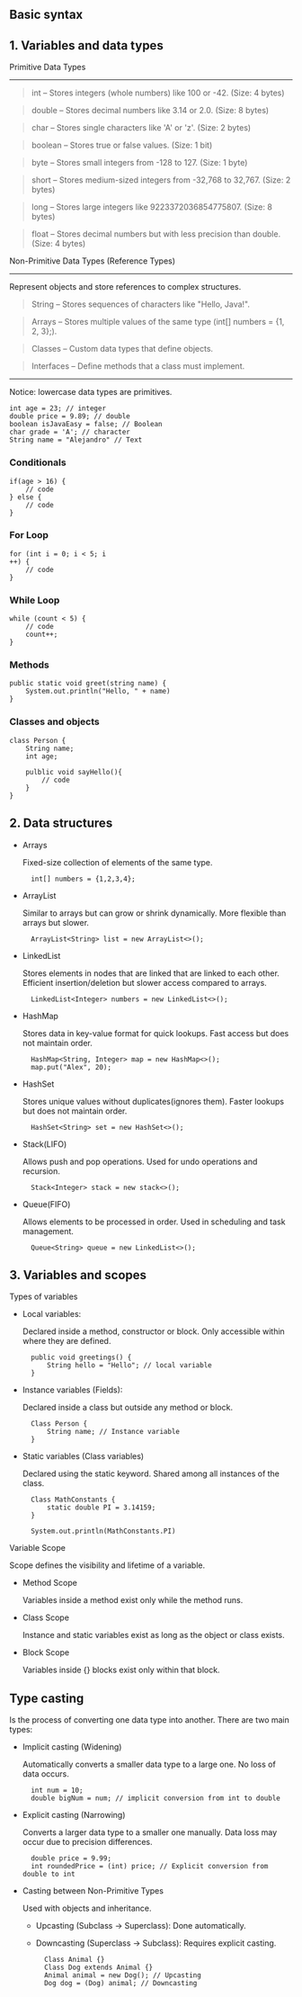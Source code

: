 ## Basic syntax

## 1. Variables and data types


Primitive Data Types

---

> int – Stores integers (whole numbers) like 100 or -42. (Size: 4 bytes)

> double – Stores decimal numbers like 3.14 or 2.0. (Size: 8 bytes)

> char – Stores single characters like 'A' or 'z'. (Size: 2 bytes)

> boolean – Stores true or false values. (Size: 1 bit)

> byte – Stores small integers from -128 to 127. (Size: 1 byte)

> short – Stores medium-sized integers from -32,768 to 32,767. (Size: 2 bytes)

> long – Stores large integers like 9223372036854775807. (Size: 8 bytes)

> float – Stores decimal numbers but with less precision than double. (Size: 4 bytes)

Non-Primitive Data Types (Reference Types)

---

Represent objects and store references to complex structures.

> String – Stores sequences of characters like "Hello, Java!".

> Arrays – Stores multiple values of the same type (int[] numbers = {1, 2, 3};).

> Classes – Custom data types that define objects.

> Interfaces – Define methods that a class must implement.

---
Notice: lowercase data types are primitives.

    int age = 23; // integer
    double price = 9.89; // double
    boolean isJavaEasy = false; // Boolean
    char grade = 'A'; // character
    String name = "Alejandro" // Text

### Conditionals

    if(age > 16) {
        // code
    } else {
        // code
    }

### For Loop

    for (int i = 0; i < 5; i
    ++) {
        // code
    }

### While Loop

    while (count < 5) {
        // code
        count++;
    }

### Methods

    public static void greet(string name) {
        System.out.println("Hello, " + name)
    }

### Classes and objects

    class Person {
        String name;
        int age;

        pulblic void sayHello(){
            // code
        }
    }

## 2. Data structures

- Arrays

    Fixed-size collection of elements of the same type.

        int[] numbers = {1,2,3,4};

- ArrayList

    Similar to arrays but can grow or shrink dynamically. More flexible than arrays but slower.

        ArrayList<String> list = new ArrayList<>();

- LinkedList

    Stores elements in nodes that are linked that are linked to each other. Efficient insertion/deletion but slower access compared to arrays.

        LinkedList<Integer> numbers = new LinkedList<>();

- HashMap

    Stores data in key-value format for quick lookups. Fast access but does not maintain order.

        HashMap<String, Integer> map = new HashMap<>();
        map.put("Alex", 20);

- HashSet

    Stores unique values without duplicates(ignores them). Faster lookups but does not maintain order.

        HashSet<String> set = new HashSet<>();

- Stack(LIFO)

    Allows push and pop operations. Used for undo operations and recursion.

        Stack<Integer> stack = new stack<>();

- Queue(FIFO)

    Allows elements to be processed in order. Used in scheduling and task management.

        Queue<String> queue = new LinkedList<>();

## 3. Variables and scopes

Types of variables

- Local variables: 
    
    Declared inside a method, constructor or block. Only accessible within where they are defined.

        public void greetings() {
            String hello = "Hello"; // local variable
        }

- Instance variables (Fields): 
    
    Declared inside a class but outside any method or block.

        Class Person {
            String name; // Instance variable
        }

- Static variables (Class variables)

    Declared using the static keyword. Shared among all instances of the class.

        Class MathConstants {
            static double PI = 3.14159;
        }

        System.out.println(MathConstants.PI)

Variable Scope

Scope defines the visibility and lifetime of a variable.

- Method Scope

    Variables inside a method exist only while the method runs.

- Class Scope

    Instance and static variables exist as long as the object or class exists.

- Block Scope

    Variables inside {} blocks exist only within that block.


## Type casting

Is the process of converting one data type into another. There are two main types:

- Implicit casting (Widening)

    Automatically converts a smaller data type to a large one. No loss of data occurs.

        int num = 10;
        double bigNum = num; // implicit conversion from int to double

- Explicit casting (Narrowing)

    Converts a larger data type to a smaller one manually. Data loss may occur due to precision differences.

        double price = 9.99;
        int roundedPrice = (int) price; // Explicit conversion from double to int

- Casting between Non-Primitive Types

    Used with objects and inheritance.
    
    - Upcasting (Subclass -> Superclass): Done automatically. 
    - Downcasting (Superclass -> Subclass): Requires explicit casting.
        
            Class Animal {}
            Class Dog extends Animal {}
            Animal animal = new Dog(); // Upcasting
            Dog dog = (Dog) animal; // Downcasting
